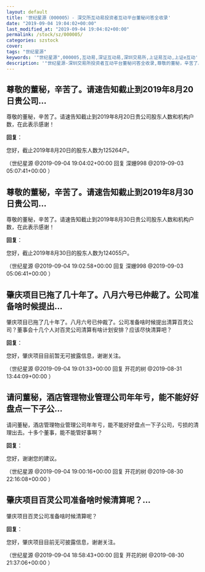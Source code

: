 ```yaml
---
layout: default
title: '世纪星源（000005）- 深交所互动易投资者互动平台董秘问答全收录'
date: "2019-09-04 19:04:02+00:00"
last_modified_at: "2019-09-04 19:04:02+00:00"
permalink: /stock/sz/000005/
categories: szstock
cover: 
tags: "世纪星源"
keywords: '"世纪星源",000005,互动易,深证互动易,深圳交易所,上证易互动,上证e互动'
description: '"世纪星源-深圳交易所投资者互动平台董秘问答全收录,尊敬的董秘，辛苦了。请速告知截止到2019年8月20日贵公司股东人数和机构户数，在此表示感谢！"'
---
```


## 尊敬的董秘，辛苦了。请速告知截止到2019年8月20日贵公司...

尊敬的董秘，辛苦了。请速告知截止到2019年8月20日贵公司股东人数和机构户数，在此表示感谢！

**回复**：

您好，截止2019年8月20日的股东人数为125264户。 

（世纪星源  @2019-09-04 19:04:02+00:00 回复 深姗998  @2019-09-03 05:07:41+00:00 ）

## 尊敬的董秘，辛苦了。请速告知截止到2019年8月30日贵公司...

尊敬的董秘，辛苦了。请速告知截止到2019年8月30日贵公司股东人数和机构户数，在此表示感谢！

**回复**：

您好，截止2019年8月30日的股东人数为124055户。 

（世纪星源  @2019-09-04 19:02:58+00:00 回复 深姗998  @2019-09-03 05:06:41+00:00 ）

## 肇庆项目已拖了几十年了。八月六号已仲裁了。公司准备啥时候提出...

肇庆项目已拖了几十年了。八月六号已仲裁了。公司准备啥时候提出清算百灵公司？董事会十几个人对百灵公司清算有啥计划安排？应该尽快清算吧？

**回复**：

您好，肇庆项目目前暂无可披露信息，谢谢关注。 

（世纪星源  @2019-09-04 19:01:33+00:00 回复 开花的树  @2019-08-31 13:44:09+00:00 ）

## 请问董秘，酒店管理物业管理公司年年亏，能不能好好盘点一下子公...

请问董秘，酒店管理物业管理公司年年亏，能不能好好盘点一下子公司，亏损的清理出去。十多个董事，能不能管好事啊？

**回复**：

您好，谢谢您的建议。 

（世纪星源  @2019-09-04 19:00:16+00:00 回复 开花的树  @2019-08-30 22:16:08+00:00 ）

## 肇庆项目百灵公司准备啥时候清算呢？...

肇庆项目百灵公司准备啥时候清算呢？

**回复**：

您好，肇庆项目目前无可披露信息，谢谢关注。 

（世纪星源  @2019-09-04 18:58:43+00:00 回复 开花的树  @2019-08-30 21:37:06+00:00 ）

